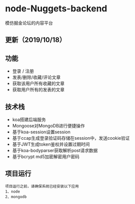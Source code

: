# node-Nuggets-backend
模仿掘金论坛的内容平台


## 更新（2019/10/18） ##

## 功能 ##
- 登录 / 注册
- 发表/删除/收藏/评论文章
- 获取该用户所有收藏的文章
- 获取用户所有的发表的文章


## 技术栈 ##
- koa搭建后端服务
- Mongoose对MongoDB进行便捷操作
- 基于koa-session设置session
- 基于ccap生成登录验证码存储在session中，发送cookie验证
- 基于JWT生成token鉴权并设置过期时间
- 基于koa-bodyparser获取解析post请求数据
- 基于bcrypt md5加密解密用户密码


## 项目运行

```
项目运行之前，请确保系统已经安装以下应用
1、node
2、mongodb
```

